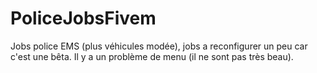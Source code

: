 # PoliceJobsFivem
Jobs police EMS (plus véhicules modée), jobs a reconfigurer un peu car c'est une bêta. Il y a un problème de menu (il ne sont pas très beau).
